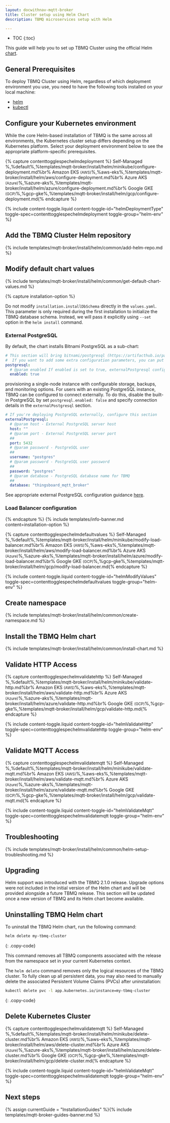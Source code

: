 ```yaml
---
layout: docwithnav-mqtt-broker
title: Cluster setup using Helm Chart
description: TBMQ microservices setup with Helm

---
```


* TOC
{:toc}

This guide will help you to set up TBMQ Cluster using the official Helm [chart](https://artifacthub.io/packages/helm/tbmq-helm-chart/tbmq-cluster).

## General Prerequisites

To deploy TBMQ Cluster using Helm, regardless of which deployment environment you use, you need to have the following tools installed on your local machine:

- [helm](https://helm.sh/docs/intro/install/)
- [kubectl](https://kubernetes.io/docs/tasks/tools/)

## Configure your Kubernetes environment

While the core Helm-based installation of TBMQ is the same across all environments, 
the Kubernetes cluster setup differs depending on the Kubernetes platform. 
Select your deployment environment below to see the appropriate platform-specific prerequisites.

{% capture contenttogglespechelmdeployment %}
Self-Managed %,%default%,%templates/mqtt-broker/install/helm/minikube/configure-deployment.md%br%
Amazon EKS <small>(AWS)</small>%,%aws-eks%,%templates/mqtt-broker/install/helm/aws/configure-deployment.md%br%
Azure AKS <small>(Azure)</small>%,%azure-aks%,%templates/mqtt-broker/install/helm/azure/configure-deployment.md%br%
Google GKE <small>(GCP)</small>%,%gcp-gke%,%templates/mqtt-broker/install/helm/gcp/configure-deployment.md{% endcapture %}

{% include content-toggle.liquid content-toggle-id="helmDeploymentType" toggle-spec=contenttogglespechelmdeployment toggle-group="helm-env" %}

## Add the TBMQ Cluster Helm repository

{% include templates/mqtt-broker/install/helm/common/add-helm-repo.md %}

## Modify default chart values

{% include templates/mqtt-broker/install/helm/common/get-default-chart-values.md %}

{% capture installation-option %}

Do not modify `installation.installDbSchema` directly in the `values.yaml`.
This parameter is only required during the first installation to initialize the TBMQ database schema.
Instead, we will pass it explicitly using `--set` option in the `helm install` command.

### External PostgreSQL

By default, the chart installs Bitnami PostgreSQL as a sub-chart:

```yaml
# This section will bring bitnami/postgresql (https://artifacthub.io/packages/helm/bitnami/postgresql) into this chart.
#  If you want to add some extra configuration parameters, you can put them under the `postgresql` key, and they will be passed to bitnami/postgresql chart
postgresql:
  # @param enabled If enabled is set to true, externalPostgresql configuration will be ignored
  enabled: true
```  

provisioning a single-node instance with configurable storage, backups, and monitoring options. 
For users with an existing PostgreSQL instance, TBMQ can be configured to connect externally. 
To do this, disable the built-in PostgreSQL by set `postgresql.enabled: false` and specify connection details in the `externalPostgresql` section.

```yaml
# If you're deploying PostgreSQL externally, configure this section
externalPostgresql:
  # @param host - External PostgreSQL server host
  host: ""
  # @param port - External PostgreSQL server port
  ##
  port: 5432
  # @param password - PostgreSQL user
  ##
  username: "postgres"
  # @param password - PostgreSQL user password
  ##
  password: "postgres"
  # @param database - PostgreSQL database name for TBMQ
  ##
  database: "thingsboard_mqtt_broker"
```

See appropriate external PostgreSQL configuration guidance [here](). 

### Load Balancer configuration

{% endcapture %}
{% include templates/info-banner.md content=installation-option %}

{% capture contenttogglespechelmdefaultvalues %}
Self-Managed %,%default%,%templates/mqtt-broker/install/helm/minikube/modify-load-balancer.md%br%
Amazon EKS <small>(AWS)</small>%,%aws-eks%,%templates/mqtt-broker/install/helm/aws/modify-load-balancer.md%br%
Azure AKS <small>(Azure)</small>%,%azure-aks%,%templates/mqtt-broker/install/helm/azure/modify-load-balancer.md%br%
Google GKE <small>(GCP)</small>%,%gcp-gke%,%templates/mqtt-broker/install/helm/gcp/modify-load-balancer.md{% endcapture %}

{% include content-toggle.liquid content-toggle-id="helmModifyValues" toggle-spec=contenttogglespechelmdefaultvalues toggle-group="helm-env" %}

## Create namespace

{% include templates/mqtt-broker/install/helm/common/create-namespace.md %}

## Install the TBMQ Helm chart

{% include templates/mqtt-broker/install/helm/common/install-chart.md %}

## Validate HTTP Access

{% capture contenttogglespechelmvalidatehttp %}
Self-Managed %,%default%,%templates/mqtt-broker/install/helm/minikube/validate-http.md%br%
Amazon EKS <small>(AWS)</small>%,%aws-eks%,%templates/mqtt-broker/install/helm/aws/validate-http.md%br%
Azure AKS <small>(Azure)</small>%,%azure-aks%,%templates/mqtt-broker/install/helm/azure/validate-http.md%br%
Google GKE <small>(GCP)</small>%,%gcp-gke%,%templates/mqtt-broker/install/helm/gcp/validate-http.md{% endcapture %}

{% include content-toggle.liquid content-toggle-id="helmValidateHttp" toggle-spec=contenttogglespechelmvalidatehttp toggle-group="helm-env" %}

## Validate MQTT Access

{% capture contenttogglespechelmvalidatemqtt %}
Self-Managed %,%default%,%templates/mqtt-broker/install/helm/minikube/validate-mqtt.md%br%
Amazon EKS <small>(AWS)</small>%,%aws-eks%,%templates/mqtt-broker/install/helm/aws/validate-mqtt.md%br%
Azure AKS <small>(Azure)</small>%,%azure-aks%,%templates/mqtt-broker/install/helm/azure/validate-mqtt.md%br%
Google GKE <small>(GCP)</small>%,%gcp-gke%,%templates/mqtt-broker/install/helm/gcp/validate-mqtt.md{% endcapture %}

{% include content-toggle.liquid content-toggle-id="helmValidateMqtt" toggle-spec=contenttogglespechelmvalidatemqtt toggle-group="helm-env" %}

## Troubleshooting

{% include templates/mqtt-broker/install/helm/common/helm-setup-troubleshooting.md %}

## Upgrading

Helm support was introduced with the TBMQ 2.1.0 release.
Upgrade options were not included in the initial version of the Helm chart and will be provided alongside a future TBMQ release.
This section will be updated once a new version of TBMQ and its Helm chart become available.

## Uninstalling TBMQ Helm chart

To uninstall the TBMQ Helm chart, run the following command:

```bash
helm delete my-tbmq-cluster
```
{: .copy-code}

This command removes all TBMQ components associated with the release from the namespace set in your current Kubernetes context.

The `helm delete` command removes only the logical resources of the TBMQ cluster. 
To fully clean up all persistent data, you may also need to manually delete the associated Persistent Volume Claims (PVCs) after uninstallation:

```bash
kubectl delete pvc -l app.kubernetes.io/instance=my-tbmq-cluster
```
{: .copy-code}

## Delete Kubernetes Cluster

{% capture contenttogglespechelmvalidatemqtt %}
Self-Managed %,%default%,%templates/mqtt-broker/install/helm/minikube/delete-cluster.md%br%
Amazon EKS <small>(AWS)</small>%,%aws-eks%,%templates/mqtt-broker/install/helm/aws/delete-cluster.md%br%
Azure AKS <small>(Azure)</small>%,%azure-aks%,%templates/mqtt-broker/install/helm/azure/delete-cluster.md%br%
Google GKE <small>(GCP)</small>%,%gcp-gke%,%templates/mqtt-broker/install/helm/gcp/delete-cluster.md{% endcapture %}

{% include content-toggle.liquid content-toggle-id="helmValidateMqtt" toggle-spec=contenttogglespechelmvalidatemqtt toggle-group="helm-env" %}

## Next steps

{% assign currentGuide = "InstallationGuides" %}{% include templates/mqtt-broker-guides-banner.md %}
